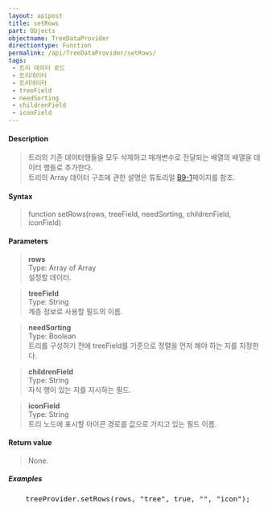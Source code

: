 ```yaml
---
layout: apipost
title: setRows
part: Objects
objectname: TreeDataProvider
directiontype: Function
permalink: /api/TreeDataProvider/setRows/
tags:
 - 트리 데이터 로드
 - 트리데이터
 - 트리데이타
 - treeField
 - needSorting
 - childrenField
 - iconField
---
```



#### Description

> 트리의 기존 데이터행들을 모두 삭제하고 매개변수로 전달되는 배열의 배열을 데이터 행들로 추가한다.   
> 트리의 Array 데이터 구조에 관한 설명은 튜토리얼 [B9-1](/tutorial/b9-1/)페이지를 참조.  

#### Syntax

> function setRows(rows, treeField, needSorting, childrenField, iconField)   

#### Parameters

> **rows**   
> Type: Array of Array   
> 설정할 데이터.   

> **treeField**   
> Type: String   
> 계층 정보로 사용할 필드의 이름.   

> **needSorting**   
> Type: Boolean   
> 트리를 구성하기 전에 treeField를 기준으로 정렬을 먼저 해야 하는 지를 지정한다.   

> **childrenField**   
> Type: String   
> 자식 행이 있는 지를 지시하는 필드.   

> **iconField**   
> Type: String   
> 트리 노드에 표시할 아이콘 경로를 값으로 가지고 있는 필드 이름.   

#### Return value

> None.   

##### Examples 

<pre class="prettyprint">
    treeProvider.setRows(rows, "tree", true, "", "icon");
</pre>

